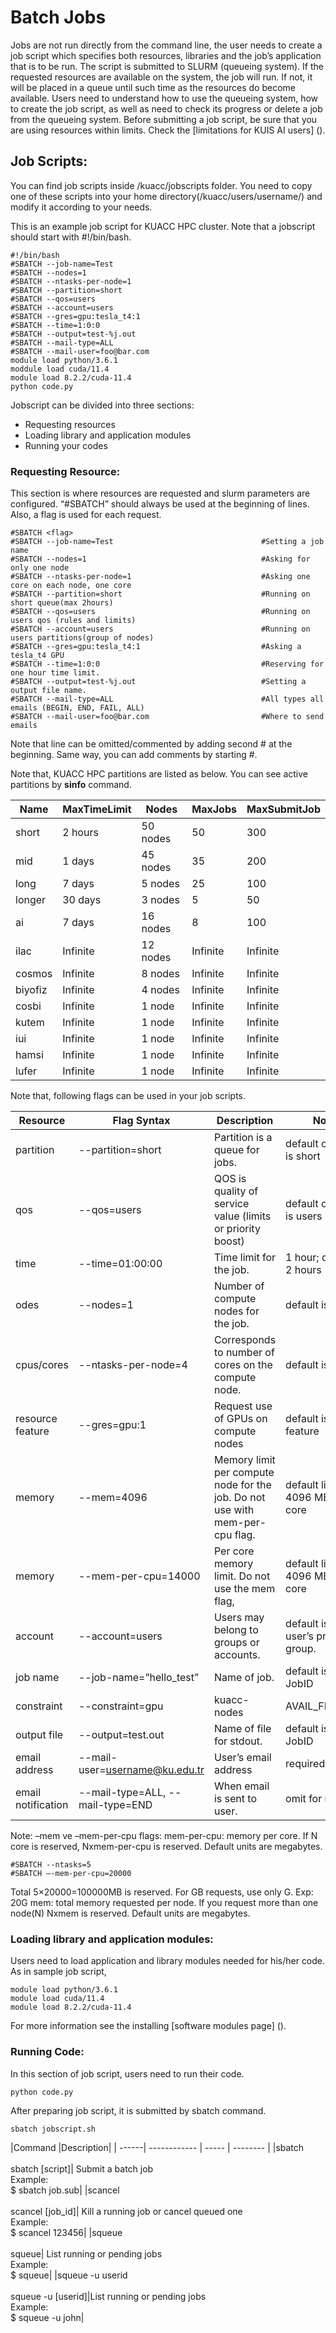 # Batch Jobs

Jobs are not run directly from the command line, the user needs to create a job script which specifies both resources, libraries and the job’s application that is to be run.
The script is submitted to SLURM (queueing system). If the requested resources are available on the system, the job will run. If not, it will be placed in a queue until such time as the resources do become available.
Users need to understand how to use the queueing system, how to create the job script, as well as need to check its progress or delete a job from the queueing system.
Before submitting a job script, be sure that you are using resources within limits. Check the [limitations for KUIS AI users] ().

## Job Scripts:

You can find job scripts inside /kuacc/jobscripts folder. You need to copy one of these scripts into your home directory(/kuacc/users/username/) and modify it according to your needs.

This is an example job script for KUACC HPC cluster. Note that a jobscript should start with #!/bin/bash.

```
#!/bin/bash
#SBATCH --job-name=Test            
#SBATCH --nodes=1        
#SBATCH --ntasks-per-node=1    
#SBATCH --partition=short        
#SBATCH --qos=users        
#SBATCH --account=users    
#SBATCH --gres=gpu:tesla_t4:1    
#SBATCH --time=1:0:0        
#SBATCH --output=test-%j.out    
#SBATCH --mail-type=ALL
#SBATCH --mail-user=foo@bar.com     
module load python/3.6.1
moddule load cuda/11.4
module load 8.2.2/cuda-11.4     
python code.py
```

Jobscript can be divided into three sections:
- Requesting resources 
- Loading library and application modules 
- Running your codes

### Requesting Resource:

This section is where resources are requested and slurm parameters are configured. “#SBATCH” should always be used at the beginning of lines. Also, a flag is used for each request.

```
#SBATCH <flag>
#SBATCH --job-name=Test                                 #Setting a job name
#SBATCH --nodes=1                                       #Asking for only one node
#SBATCH --ntasks-per-node=1                             #Asking one core on each node, one core
#SBATCH --partition=short                               #Running on short queue(max 2hours)
#SBATCH --qos=users                                     #Running on users qos (rules and limits)
#SBATCH --account=users                                 #Running on users partitions(group of nodes)
#SBATCH --gres=gpu:tesla_t4:1                           #Asking a tesla_t4 GPU
#SBATCH --time=1:0:0                                    #Reserving for one hour time limit.
#SBATCH --output=test-%j.out                            #Setting a output file name.
#SBATCH --mail-type=ALL                                 #All types all emails (BEGIN, END, FAIL, ALL)
#SBATCH --mail-user=foo@bar.com                         #Where to send emails
```

Note that line can be omitted/commented by adding second # at the beginning. Same way, you can add comments by starting #.

Note that, KUACC HPC partitions are listed as below. You can see active partitions by **sinfo** command.


|Name	| MaxTimeLimit | Nodes | MaxJobs | MaxSubmitJob |
| ------| ------------ | ----- | -------- | ----------- |
|short	|2 hours|	50 nodes|	50|	300|
|mid	|1 days	|45 nodes|	35|	200|
|long	|7 days|	5 nodes	|25|	100|
|longer	|30 days|	3 nodes|	5|	50|
|ai	|7 days|	16 nodes|	8|	100|
|ilac	|Infinite|	12 nodes|	Infinite|	Infinite|
|cosmos	|Infinite|	8 nodes|	Infinite|	Infinite|
|biyofiz |	Infinite|	4 nodes	| Infinite|	Infinite|
|cosbi	|Infinite|	1 node|	Infinite|	Infinite|
|kutem	|Infinite|	1 node|	Infinite|	Infinite|
|iui	|Infinite|	1 node|	Infinite|	Infinite|
|hamsi	|Infinite|	1 node|	Infinite|	Infinite|
|lufer	|Infinite|	1 node|	Infinite|	Infinite|


Note that, following flags can be used in your job scripts.

|Resource|	Flag Syntax|	Description|	Notes|
| ------| ------------ | ----- | -------- | 
|partition|	--partition=short|	Partition is a queue for jobs.|	default on kuacc is short|
|qos|	--qos=users	|QOS is quality of service value (limits or priority boost)	|default on kuacc is users|
|time|	--time=01:00:00	|Time limit for the job.	|1 hour; default is 2 hours|
|odes|	--nodes=1	|Number of compute nodes for the job.|	default is 1|
|cpus/cores|	--ntasks-per-node=4|	Corresponds to number of cores on the compute node.	|default is 1|
|resource feature|	--gres=gpu:1|	Request use of GPUs on compute nodes|	default is no feature
|memory|	--mem=4096|	Memory limit per compute node for the  job.  Do not use with mem-per-cpu flag.|	default limit is 4096 MB per core|
|memory|	--mem-per-cpu=14000|	Per core memory limit.  Do not use the mem flag,|	default limit is 4096 MB per core|
|account|	--account=users	| Users may belong to groups or accounts.	|default is the user’s primary group.|
|job name|	--job-name=”hello_test”	|Name of job.|	default is the JobID|
|constraint|	--constraint=gpu|	kuacc-nodes	|AVAIL_FEATURES|
|output file|	--output=test.out	|Name of file for stdout.|	default is the JobID|
|email address|	--mail-user=username@ku.edu.tr|	User’s email address|	required|
|email notification	| --mail-type=ALL, --mail-type=END |When email is sent to user.	|omit for no email|

Note: –mem ve –mem-per-cpu flags:
mem-per-cpu: memory per core. If N core is reserved, Nxmem-per-cpu is reserved. Default units are megabytes.

```
#SBATCH --ntasks=5
#SBATCH –-mem-per-cpu=20000
```

Total 5×20000=100000MB is reserved. For GB requests, use only G. Exp: 20G
mem: total memory requested per node. If you request more than one node(N) Nxmem is reserved. Default units are megabytes.

### Loading library and application modules:

Users need to load application and library modules needed for his/her code. As in sample job script,

```
module load python/3.6.1
module load cuda/11.4
module load 8.2.2/cuda-11.4
```

For more information see the installing [software modules page] ().

### Running Code:

In this section of job script, users need to run their code.

`python code.py`

After preparing job script, it is submitted by sbatch command.

`sbatch jobscript.sh`


|Command	|Description|
| ------| ------------ | ----- | -------- | 
|sbatch<br><br>sbatch [script]|  Submit a batch job <br>Example:<br> $ sbatch job.sub|
|scancel<br><br>scancel [job_id]| Kill a running job or cancel queued one <br> Example:<br>$ scancel 123456|
|squeue<br><br>squeue| List running or pending jobs<br>Example:<br>$ squeue|
|squeue -u userid<br><br>squeue -u [userid]|List running or pending jobs<br>Example:<br>$ squeue -u john|
















